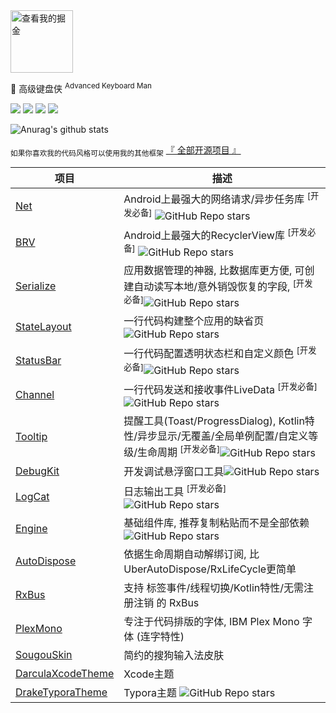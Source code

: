 <a href="https://juejin.im/user/57c9a80379bc440063f3e0dc/posts">
<img src="https://raw.githubusercontent.com/liangjingkanji/liangjingkanji/master/img/juejin.svg" alt="查看我的掘金" width="100" height="100"/>
</a>

🍵 高级键盘侠 <sup>Advanced Keyboard Man</sup> 

<p align="left">
<img src="https://img.shields.io/badge/GitHub-%E9%AB%98%E7%BA%A7%E9%94%AE%E7%9B%98%E4%BE%A0-brightgreen"/>
<img src="https://img.shields.io/badge/language-kotlin-orange.svg"/>
<img src="https://img.shields.io/badge/license-Apache-blue"/>
<a href="https://jq.qq.com/?_wv=1027&k=vWsXSNBJ"><img src="https://img.shields.io/badge/QQ群-752854893-blue"/></a>
</p>

![Anurag's github stats](https://github-readme-stats.vercel.app/api?username=liangjingkanji&count_private=true)

<sub>如果你喜欢我的代码风格可以使用我的其他框架</sub> [『 全部开源项目 』](https://github.com/liangjingkanji?tab=repositories) 



| 项目                                                         | 描述                                                         |
| ------------------------------------------------------------ | ------------------------------------------------------------ |
| [Net](https://github.com/liangjingkanji/Net)                 | Android上最强大的网络请求/异步任务库 <sup>[开发必备]</sup> ![GitHub Repo stars](https://img.shields.io/github/stars/liangjingkanji/net?style=social) |
| [BRV](https://github.com/liangjingkanji/BRV)                 | Android上最强大的RecyclerView库 <sup>[开发必备]</sup> ![GitHub Repo stars](https://img.shields.io/github/stars/liangjingkanji/brv?style=social) |
| [Serialize](https://github.com/liangjingkanji/Serialize)     | 应用数据管理的神器, 比数据库更方便, 可创建自动读写本地/意外销毁恢复的字段, <sup>[开发必备]</sup>![GitHub Repo stars](https://img.shields.io/github/stars/liangjingkanji/Serialize?style=social) |
| [StateLayout](https://github.com/liangjingkanji/StateLayout) | 一行代码构建整个应用的缺省页![GitHub Repo stars](https://img.shields.io/github/stars/liangjingkanji/StateLayout?style=social) |
| [StatusBar](https://github.com/liangjingkanji/StatusBar)     | 一行代码配置透明状态栏和自定义颜色 <sup>[开发必备]</sup>![GitHub Repo stars](https://img.shields.io/github/stars/liangjingkanji/StatusBar?style=social) |
| [Channel](https://github.com/liangjingkanji/Channel)         | 一行代码发送和接收事件LiveData <sup>[开发必备]</sup>![GitHub Repo stars](https://img.shields.io/github/stars/liangjingkanji/Channel?style=social) |
| [Tooltip](https://github.com/liangjingkanji/Tooltip)         | 提醒工具(Toast/ProgressDialog), Kotlin特性/异步显示/无覆盖/全局单例配置/自定义等级/生命周期 <sup>[开发必备]</sup>![GitHub Repo stars](https://img.shields.io/github/stars/liangjingkanji/tooltip?style=social) |
| [DebugKit](https://github.com/liangjingkanji/debugkit)       | 开发调试悬浮窗口工具![GitHub Repo stars](https://img.shields.io/github/stars/liangjingkanji/tooltip?style=social) |
| [LogCat](https://github.com/liangjingkanji/LogCat)           | 日志输出工具 <sup>[开发必备]</sup>![GitHub Repo stars](https://img.shields.io/github/stars/liangjingkanji/logcat?style=social) |
| [Engine](https://github.com/liangjingkanji/Engine)           | 基础组件库, 推荐复制粘贴而不是全部依赖![GitHub Repo stars](https://img.shields.io/github/stars/liangjingkanji/engine?style=social) |
| [AutoDispose](https://github.com/liangjingkanji/AutoDispose) | 依据生命周期自动解绑订阅, 比UberAutoDispose/RxLifeCycle更简单 |
| [RxBus](https://github.com/liangjingkanji/RxBus)             | 支持 标签事件/线程切换/Kotlin特性/无需注册注销 的 RxBus      |
| [PlexMono](https://github.com/liangjingkanji/PlexMono)       | 专注于代码排版的字体, IBM Plex Mono 字体 (连字特性)          |
| [SougouSkin](https://github.com/liangjingkanji/SougouSkin)   | 简约的搜狗输入法皮肤                                         |
| [DarculaXcodeTheme](https://github.com/liangjingkanji/DarculaXcodeTheme) | Xcode主题                                                    |
| [DrakeTyporaTheme](https://github.com/liangjingkanji/DrakeTyporaTheme) | Typora主题 ![GitHub Repo stars](https://img.shields.io/github/stars/liangjingkanji/drakeTyporaTheme?style=social) |

